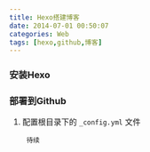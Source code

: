 ```yaml
---
title: Hexo搭建博客
date: 2014-07-01 00:50:07
categories: Web
tags: [hexo,github,博客]
---
```

### 安装Hexo

### 部署到Github

1. 配置根目录下的 `_config.yml` 文件
	
		待续
